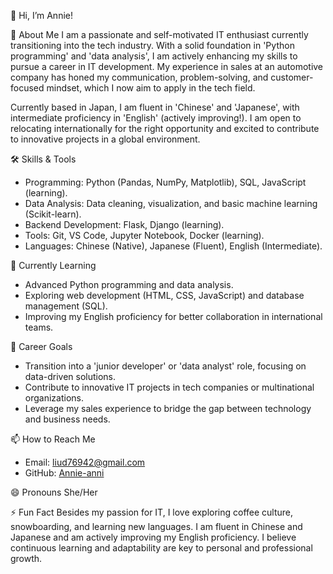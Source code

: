 👋 Hi, I’m Annie!

🚀 About Me
I am a passionate and self-motivated IT enthusiast currently transitioning into the tech industry. With a solid foundation in 'Python programming' and 'data analysis', I am actively enhancing my skills to pursue a career in IT development. My experience in sales at an automotive company has honed my communication, problem-solving, and customer-focused mindset, which I now aim to apply in the tech field.

Currently based in Japan, I am fluent in 'Chinese' and 'Japanese', with intermediate proficiency in 'English' (actively improving!). I am open to relocating internationally for the right opportunity and excited to contribute to innovative projects in a global environment.

🛠️ Skills & Tools
- Programming: Python (Pandas, NumPy, Matplotlib), SQL, JavaScript (learning).
- Data Analysis: Data cleaning, visualization, and basic machine learning (Scikit-learn).
- Backend Development: Flask, Django (learning).
- Tools: Git, VS Code, Jupyter Notebook, Docker (learning).
- Languages: Chinese (Native), Japanese (Fluent), English (Intermediate).

🌱 Currently Learning
- Advanced Python programming and data analysis.
- Exploring web development (HTML, CSS, JavaScript) and database management (SQL).
- Improving my English proficiency for better collaboration in international teams.

 💞️ Career Goals
- Transition into a 'junior developer' or 'data analyst' role, focusing on data-driven solutions.
- Contribute to innovative IT projects in tech companies or multinational organizations.
- Leverage my sales experience to bridge the gap between technology and business needs.

📫 How to Reach Me
- Email: liud76942@gmail.com
- GitHub: [Annie-anni](https://github.com/Annie-anni)

😄 Pronouns
She/Her

⚡ Fun Fact
Besides my passion for IT, I love exploring coffee culture, snowboarding, and learning new languages. I am fluent in Chinese and Japanese and am actively improving my English proficiency. I believe continuous learning and adaptability are key to personal and professional growth.
